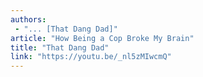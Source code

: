 ```yaml
---
authors:
 - "... [That Dang Dad]"
article: "How Being a Cop Broke My Brain"
title: "That Dang Dad"
link: "https://youtu.be/_nl5zMIwcmQ"
---
```

